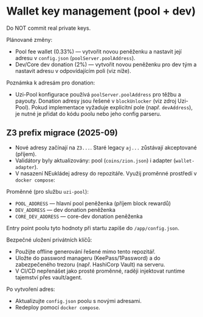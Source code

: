 # Wallet key management (pool + dev)

Do NOT commit real private keys.

Plánované změny:
- Pool fee wallet (0.33%) — vytvořit novou peněženku a nastavit její adresu v `config.json` (`poolServer.poolAddress`).
- Dev/Core dev donation (2%) — vytvořit novou peněženku pro dev tým a nastavit adresu v odpovídajícím poli (viz níže).

Poznámka k adresám pro donation:
- Uzi-Pool konfigurace používá `poolServer.poolAddress` pro těžbu a payouty. Donation adresy jsou řešené v `blockUnlocker` (viz zdroj Uzi-Pool). Pokud implementace vyžaduje explicitní pole (např. `devAddress`), je nutné je přidat do kódu poolu nebo jeho config parseru.

## Z3 prefix migrace (2025-09)

- Nové adresy začínají na `Z3...`. Staré legacy `aj...` zůstávají akceptované (příjem).
- Validátory byly aktualizovány: pool (`coins/zion.json`) i adapter (`wallet-adapter`).
- V nasazení NEukládej adresy do repozitáře. Využij proměnné prostředí v `docker compose`:

Proměnné (pro službu `uzi-pool`):
- `POOL_ADDRESS` — hlavní pool peněženka (příjem block rewardů)
- `DEV_ADDRESS` — dev donation peněženka
- `CORE_DEV_ADDRESS` — core-dev donation peněženka

Entry point poolu tyto hodnoty při startu zapíše do `/app/config.json`.

Bezpečné uložení privátních klíčů:
- Použijte offline generování řešené mimo tento repozitář.
- Uložte do password manageru (KeePass/1Password) a do zabezpečeného trezoru (např. HashiCorp Vault) na serveru.
- V CI/CD nepřenášet jako prosté proměnné, raději injektovat runtime tajemství přes vault/agent.

Po vytvoření adres:
- Aktualizujte `config.json` poolu s novými adresami.
- Redeploy pomocí `docker compose`.
